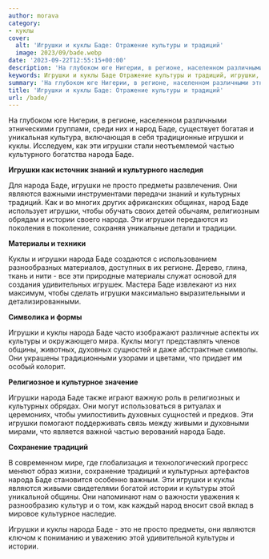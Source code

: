 ```yaml
---
author: morava
category:
- куклы
cover:
  alt: 'Игрушки и куклы Баде: Отражение культуры и традиций'
  image: 2023/09/bade.webp
date: '2023-09-22T12:55:15+00:00'
description: 'На глубоком юге Нигерии, в регионе, населенном различными этническими группами, среди них и народ Баде, существует богатая и уникальная культура,...'
keywords: Игрушки и куклы Баде Отражение культуры и традиций, игрушки, баде, народа, куклы, народ, являются, культурных, традиций, истории, культуры, регионе, частью, культурного, знаний, просто
summary: 'На глубоком юге Нигерии, в регионе, населенном различными этническими группами, среди них и народ Баде, существует богатая и уникальная культура,...'
title: 'Игрушки и куклы Баде: Отражение культуры и традиций'
url: /bade/
---
```


На глубоком юге Нигерии, в регионе, населенном различными этническими группами, среди них и народ Баде, существует богатая и уникальная культура, включающая в себя традиционные игрушки и куклы. Исследуем, как эти игрушки стали неотъемлемой частью культурного богатства народа Баде.

**Игрушки как источник знаний и культурного наследия**

Для народа Баде, игрушки не просто предметы развлечения. Они являются важными инструментами передачи знаний и культурных традиций. Как и во многих других африканских общинах, народ Баде использует игрушки, чтобы обучать своих детей обычаям, религиозным обрядам и истории своего народа. Эти игрушки передаются из поколения в поколение, сохраняя уникальные детали и традиции.

**Материалы и техники**

Куклы и игрушки народа Баде создаются с использованием разнообразных материалов, доступных в их регионе. Дерево, глина, ткань и нити \- все эти природные материалы служат основой для создания удивительных игрушек. Мастера Баде извлекают из них максимум, чтобы сделать игрушки максимально выразительными и детализированными.

**Символика и формы**

Игрушки и куклы народа Баде часто изображают различные аспекты их культуры и окружающего мира. Куклы могут представлять членов общины, животных, духовных сущностей и даже абстрактные символы. Они украшены традиционными узорами и цветами, что придает им особый колорит.

**Религиозное и культурное значение**

Игрушки народа Баде также играют важную роль в религиозных и культурных обрядах. Они могут использоваться в ритуалах и церемониях, чтобы умилостивить духовных сущностей и предков. Эти игрушки помогают поддерживать связь между живыми и духовными мирами, что является важной частью верований народа Баде.

**Сохранение традиций**

В современном мире, где глобализация и технологический прогресс меняют образ жизни, сохранение традиций и культурных артефактов народа Баде становится особенно важным. Эти игрушки и куклы являются живыми свидетелями богатой истории и культуры этой уникальной общины. Они напоминают нам о важности уважения к разнообразию культур и о том, как каждый народ вносит свой вклад в мировое культурное наследие.

Игрушки и куклы народа Баде \- это не просто предметы, они являются ключом к пониманию и уважению этой удивительной культуры и истории.
